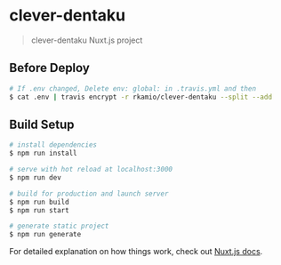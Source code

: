 # clever-dentaku

> clever-dentaku Nuxt.js project

## Before Deploy
``` bash
# If .env changed, Delete env: global: in .travis.yml and then
$ cat .env | travis encrypt -r rkamio/clever-dentaku --split --add

```

## Build Setup

``` bash
# install dependencies
$ npm run install

# serve with hot reload at localhost:3000
$ npm run dev

# build for production and launch server
$ npm run build
$ npm run start

# generate static project
$ npm run generate
```

For detailed explanation on how things work, check out [Nuxt.js docs](https://nuxtjs.org).
